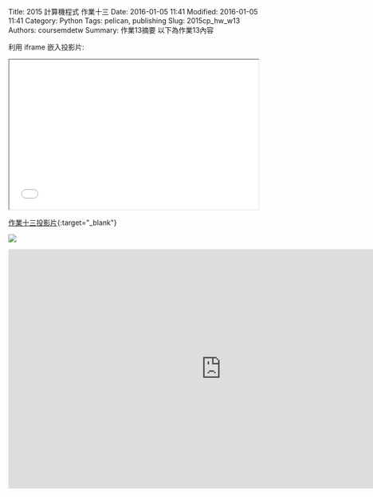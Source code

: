 Title: 2015 計算機程式 作業十三
Date: 2016-01-05 11:41
Modified: 2016-01-05 11:41
Category: Python
Tags: pelican, publishing
Slug: 2015cp_hw_w13
Authors: coursemdetw
Summary: 作業13摘要
以下為作業13內容

利用 iframe 嵌入投影片:

<iframe src="40323141_cp_w13_p.html" width="500" height="300"></iframe>

[作業十三投影片](40323141_cp_w13_p.html){:target="_blank"}

<img src="https://copy.com/KPI7BEj6ByojMv3F"></img>

<iframe width="854" height="480" src="https://www.youtube.com/watch?v=Z5wVhLnJFHA" frameborder="0" allowfullscreen></iframe>